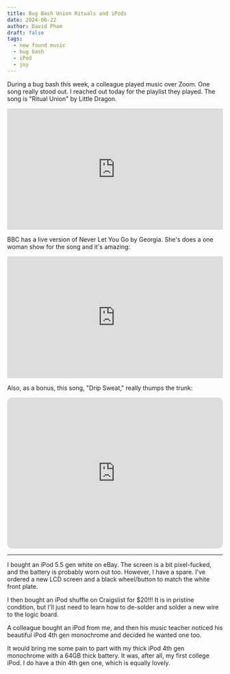 ```yaml
---
title: Bug Bash Union Rituals and iPods
date: 2024-06-22
author: David Pham
draft: false
tags:
  - new found music
  - bug bash
  - iPod
  - joy
---
```


During a bug bash this week, a colleague played music over Zoom. One song really stood out. I reached out today for the playlist they played. The song is "Ritual Union" by Little Dragon.

<style>.embed-container { position: relative; padding-bottom: 56.25%; height: 0; overflow: hidden; max-width: 100%; } .embed-container iframe, .embed-container object, .embed-container embed { position: absolute; top: 0; left: 0; width: 100%; height: 100%; }</style><div class='embed-container'><iframe src='https://www.youtube.com/embed/NYHlUyHAcvE' frameborder='0' allowfullscreen></iframe></div>

BBC has a live version of Never Let You Go by Georgia. She's does a one woman show for the song and it's amazing:

<style>.embed-container { position: relative; padding-bottom: 56.25%; height: 0; overflow: hidden; max-width: 100%; } .embed-container iframe, .embed-container object, .embed-container embed { position: absolute; top: 0; left: 0; width: 100%; height: 100%; }</style><div class='embed-container'><iframe src='https://www.youtube.com/embed/zQHWefLNvh8' frameborder='0' allowfullscreen></iframe></div>

Also, as a bonus, this song, "Drip Sweat," really thumps the trunk:

<iframe style="border-radius:12px" src="https://open.spotify.com/embed/track/5eIi76XOUB2SJ1Aev26Zjb?utm_source=generator" width="100%" height="352" frameBorder="0" allowfullscreen="" allow="autoplay; clipboard-write; encrypted-media; fullscreen; picture-in-picture" loading="lazy"></iframe>

---
I bought an iPod 5.5 gen white on eBay. The screen is a bit pixel-fucked, and the battery is probably worn out too. However, I have a spare. I've ordered a new LCD screen and a black wheel/button to match the white front plate.

I then bought an iPod shuffle on Craigslist for $20!!! It is in pristine condition, but I'll just need to learn how to de-solder and solder a new wire to the logic board.

A colleague bought an iPod from me, and then his music teacher noticed his beautiful iPod 4th gen monochrome and decided he wanted one too.

It would bring me some pain to part with my thick iPod 4th gen monochrome with a 64GB thick battery. It was, after all, my first college iPod. I do have a thin 4th gen one, which is equally lovely.
